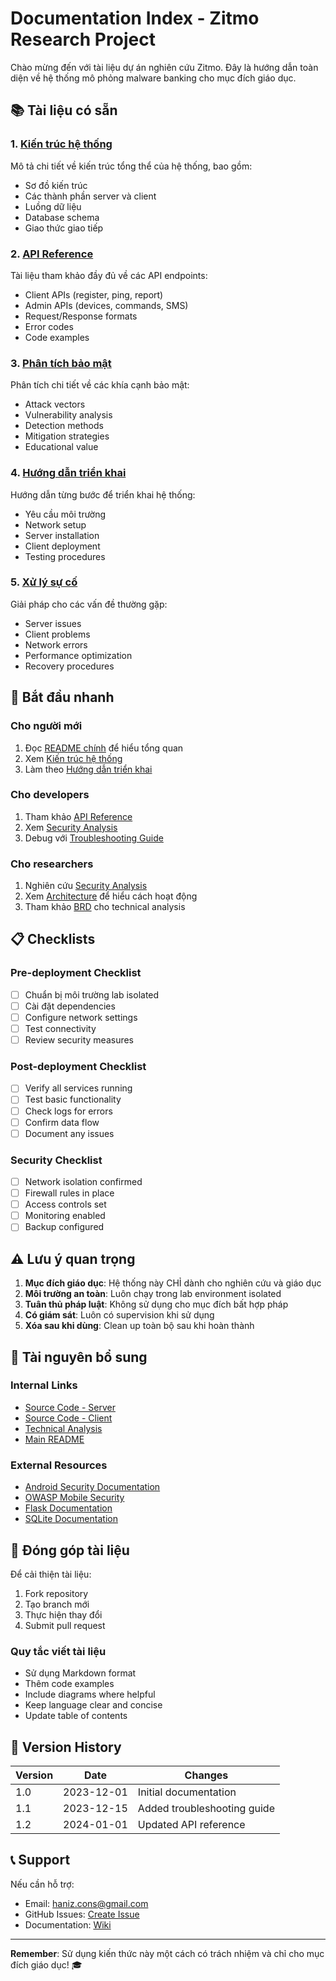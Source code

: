 # Documentation Index - Zitmo Research Project

Chào mừng đến với tài liệu dự án nghiên cứu Zitmo. Đây là hướng dẫn toàn diện về hệ thống mô phỏng malware banking cho mục đích giáo dục.

## 📚 Tài liệu có sẵn

### 1. [Kiến trúc hệ thống](architecture.md)
Mô tả chi tiết về kiến trúc tổng thể của hệ thống, bao gồm:
- Sơ đồ kiến trúc
- Các thành phần server và client
- Luồng dữ liệu
- Database schema
- Giao thức giao tiếp

### 2. [API Reference](api_reference.md)
Tài liệu tham khảo đầy đủ về các API endpoints:
- Client APIs (register, ping, report)
- Admin APIs (devices, commands, SMS)
- Request/Response formats
- Error codes
- Code examples

### 3. [Phân tích bảo mật](security_analysis.md)
Phân tích chi tiết về các khía cạnh bảo mật:
- Attack vectors
- Vulnerability analysis
- Detection methods
- Mitigation strategies
- Educational value

### 4. [Hướng dẫn triển khai](deployment_guide.md)
Hướng dẫn từng bước để triển khai hệ thống:
- Yêu cầu môi trường
- Network setup
- Server installation
- Client deployment
- Testing procedures

### 5. [Xử lý sự cố](troubleshooting.md)
Giải pháp cho các vấn đề thường gặp:
- Server issues
- Client problems
- Network errors
- Performance optimization
- Recovery procedures

## 🚀 Bắt đầu nhanh

### Cho người mới
1. Đọc [README chính](../README.md) để hiểu tổng quan
2. Xem [Kiến trúc hệ thống](architecture.md)
3. Làm theo [Hướng dẫn triển khai](deployment_guide.md)

### Cho developers
1. Tham khảo [API Reference](api_reference.md)
2. Xem [Security Analysis](security_analysis.md)
3. Debug với [Troubleshooting Guide](troubleshooting.md)

### Cho researchers
1. Nghiên cứu [Security Analysis](security_analysis.md)
2. Xem [Architecture](architecture.md) để hiểu cách hoạt động
3. Tham khảo [BRD](../BRD.md) cho technical analysis

## 📋 Checklists

### Pre-deployment Checklist
- [ ] Chuẩn bị môi trường lab isolated
- [ ] Cài đặt dependencies
- [ ] Configure network settings
- [ ] Test connectivity
- [ ] Review security measures

### Post-deployment Checklist
- [ ] Verify all services running
- [ ] Test basic functionality
- [ ] Check logs for errors
- [ ] Confirm data flow
- [ ] Document any issues

### Security Checklist
- [ ] Network isolation confirmed
- [ ] Firewall rules in place
- [ ] Access controls set
- [ ] Monitoring enabled
- [ ] Backup configured

## ⚠️ Lưu ý quan trọng

1. **Mục đích giáo dục**: Hệ thống này CHỈ dành cho nghiên cứu và giáo dục
2. **Môi trường an toàn**: Luôn chạy trong lab environment isolated
3. **Tuân thủ pháp luật**: Không sử dụng cho mục đích bất hợp pháp
4. **Có giám sát**: Luôn có supervision khi sử dụng
5. **Xóa sau khi dùng**: Clean up toàn bộ sau khi hoàn thành

## 🔗 Tài nguyên bổ sung

### Internal Links
- [Source Code - Server](../server/)
- [Source Code - Client](../EduZitmo/)
- [Technical Analysis](../BRD.md)
- [Main README](../README.md)

### External Resources
- [Android Security Documentation](https://source.android.com/security)
- [OWASP Mobile Security](https://owasp.org/www-project-mobile-security/)
- [Flask Documentation](https://flask.palletsprojects.com/)
- [SQLite Documentation](https://www.sqlite.org/docs.html)

## 📝 Đóng góp tài liệu

Để cải thiện tài liệu:

1. Fork repository
2. Tạo branch mới
3. Thực hiện thay đổi
4. Submit pull request

### Quy tắc viết tài liệu
- Sử dụng Markdown format
- Thêm code examples
- Include diagrams where helpful
- Keep language clear and concise
- Update table of contents

## 🔄 Version History

| Version | Date | Changes |
|---------|------|---------|
| 1.0 | 2023-12-01 | Initial documentation |
| 1.1 | 2023-12-15 | Added troubleshooting guide |
| 1.2 | 2024-01-01 | Updated API reference |

## 📞 Support

Nếu cần hỗ trợ:
- Email: haniz.cons@gmail.com
- GitHub Issues: [Create Issue](https://github.com/yourusername/ZeuSZitma/issues)
- Documentation: [Wiki](https://github.com/yourusername/ZeuSZitma/wiki)

---

**Remember**: Sử dụng kiến thức này một cách có trách nhiệm và chỉ cho mục đích giáo dục! 🎓